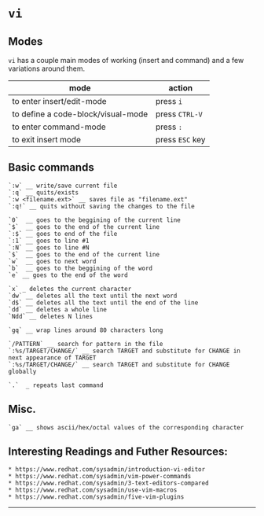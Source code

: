 # `vi`

## Modes
`vi` has a couple main modes of working (insert and command) and a few variations around them.

|	mode					|	action	|
|---------------------------|-----------|
| to enter insert/edit-mode | press `i` |
| to define a code-block/visual-mode | press `CTRL-V` |
| to enter command-mode		|	press `:`		|
| to exit insert mode		|	press `ESC` key |


## Basic commands

	`:w` __ write/save current file
	`:q` __ quits/exists
	`:w <filename.ext>` __ saves file as "filename.ext"
	`:q!` __ quits without saving the changes to the file

	`0`  __ goes to the beggining of the current line
	`$`  __ goes to the end of the current line
	`:$` __ goes to end of the file
	`:1` __ goes to line #1
	`:N` __ goes to line #N
	`$`  __ goes to the end of the current line
	`w`  __ goes to next word
	`b`  __ goes to the beggining of the word
	`e` __ goes to the end of the word

	`x` _ deletes the current character
	`dw` __ deletes all the text until the next word
	`d$` __ deletes all the text until the end of the line
	`dd` __ deletes a whole line
	`Ndd` __ deletes N lines

	`gq` __ wrap lines around 80 characters long

	`/PATTERN` __ search for pattern in the file
	`:%s/TARGET/CHANGE/` __ search TARGET and substitute for CHANGE in next appearance of TARGET
	`:%s/TARGET/CHANGE/` __ search TARGET and substitute for CHANGE globally

	`.`  _ repeats last command


## Misc.
	`ga` __ shows ascii/hex/octal values of the corresponding character	



## Interesting Readings and Futher Resources:

	* https://www.redhat.com/sysadmin/introduction-vi-editor
	* https://www.redhat.com/sysadmin/vim-power-commands
	* https://www.redhat.com/sysadmin/3-text-editors-compared
	* https://www.redhat.com/sysadmin/use-vim-macros
	* https://www.redhat.com/sysadmin/five-vim-plugins

---
